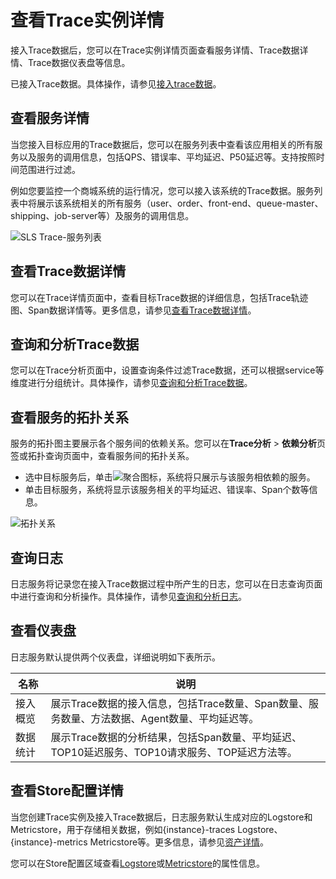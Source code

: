 # 查看Trace实例详情

接入Trace数据后，您可以在Trace实例详情页面查看服务详情、Trace数据详情、Trace数据仪表盘等信息。

已接入Trace数据。具体操作，请参见[接入trace数据](/intl.zh-CN/Trace服务/接入Trace数据/概览.md)。

## 查看服务详情

当您接入目标应用的Trace数据后，您可以在服务列表中查看该应用相关的所有服务以及服务的调用信息，包括QPS、错误率、平均延迟、P50延迟等。支持按照时间范围进行过滤。

例如您要监控一个商城系统的运行情况，您可以接入该系统的Trace数据。服务列表中将展示该系统相关的所有服务（user、order、front-end、queue-master、shipping、job-server等）及服务的调用信息。

![SLS Trace-服务列表](https://static-aliyun-doc.oss-accelerate.aliyuncs.com/assets/img/zh-CN/3238746161/p253265.png)

## 查看Trace数据详情

您可以在Trace详情页面中，查看目标Trace数据的详细信息，包括Trace轨迹图、Span数据详情等。更多信息，请参见[查看Trace数据详情]()。

## 查询和分析Trace数据

您可以在Trace分析页面中，设置查询条件过滤Trace数据，还可以根据service等维度进行分组统计。具体操作，请参见[查询和分析Trace数据](/intl.zh-CN/Trace服务/查询和分析Trace数据.md)。

## 查看服务的拓扑关系

服务的拓扑图主要展示各个服务间的依赖关系。您可以在**Trace分析** \> **依赖分析**页签或拓扑查询页面中，查看服务间的拓扑关系。

-   选中目标服务后，单击![聚合](https://static-aliyun-doc.oss-accelerate.aliyuncs.com/assets/img/zh-CN/2004946161/p254203.png)图标，系统将只展示与该服务相依赖的服务。
-   单击目标服务，系统将显示该服务相关的平均延迟、错误率、Span个数等信息。

![拓扑关系](https://static-aliyun-doc.oss-accelerate.aliyuncs.com/assets/img/zh-CN/2004946161/p254141.png)

## 查询日志

日志服务将记录您在接入Trace数据过程中所产生的日志，您可以在日志查询页面中进行查询和分析操作。具体操作，请参见[查询和分析日志](/intl.zh-CN/查询与分析/查询和分析日志.md)。

## 查看仪表盘

日志服务默认提供两个仪表盘，详细说明如下表所示。

|名称|说明|
|--|--|
|接入概览|展示Trace数据的接入信息，包括Trace数量、Span数量、服务数量、方法数据、Agent数量、平均延迟等。|
|数据统计|展示Trace数据的分析结果，包括Span数量、平均延迟、TOP10延迟服务、TOP10请求服务、TOP延迟方法等。|

## 查看Store配置详情

当您创建Trace实例及接入Trace数据后，日志服务默认生成对应的Logstore和Metricstore，用于存储相关数据，例如\{instance\}-traces Logstore、\{instance\}-metrics Metricstore等。更多信息，请参见[资产详情](/intl.zh-CN/Trace服务/使用前须知.md)。

您可以在Store配置区域查看[Logstore](/intl.zh-CN/数据采集/准备工作/管理Logstore.md)或[Metricstore]()的属性信息。

